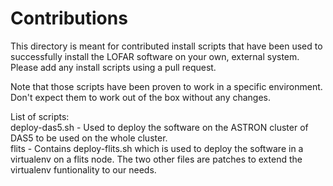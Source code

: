 # Contributions

This directory is meant for contributed install scripts that have been used to successfully install the LOFAR software on your own, external system. Please add any install scripts using a pull request.

Note that those scripts have been proven to work in a specific environment. Don't expect them to work out of the box without any changes.

List of scripts:  
deploy-das5.sh - Used to deploy the software on the ASTRON cluster of DAS5 to be used on the whole cluster.  
flits - Contains deploy-flits.sh which is used to deploy the software in a virtualenv on a flits node. The two other files are patches to extend the virtualenv funtionality to our needs. 
